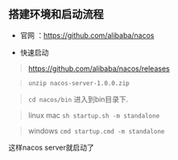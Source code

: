 

## 搭建环境和启动流程

* 官网 ：https://github.com/alibaba/nacos

* 快速启动 
 > https://github.com/alibaba/nacos/releases
 
> `unzip nacos-server-1.0.0.zip`

>  `cd nacos/bin`  进入到bin目录下.

>  linux mac `sh startup.sh -m standalone`

>  windows `cmd startup.cmd -m standalone`



这样nacos server就启动了

